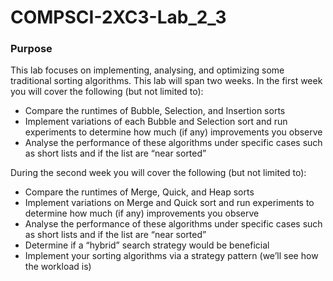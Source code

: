 # COMPSCI-2XC3-Lab_2_3

### Purpose

This lab focuses on implementing, analysing, and optimizing some traditional sorting algorithms. This lab
will span two weeks. In the first week you will cover the following (but not limited to):
- Compare the runtimes of Bubble, Selection, and Insertion sorts
- Implement variations of each Bubble and Selection sort and run experiments to determine how
much (if any) improvements you observe
- Analyse the performance of these algorithms under specific cases such as short lists and if the
list are “near sorted”

During the second week you will cover the following (but not limited to):
- Compare the runtimes of Merge, Quick, and Heap sorts
- Implement variations on Merge and Quick sort and run experiments to determine how much (if
any) improvements you observe
- Analyse the performance of these algorithms under specific cases such as short lists and if the
list are “near sorted”
- Determine if a “hybrid” search strategy would be beneficial
- Implement your sorting algorithms via a strategy pattern (we’ll see how the workload is)
